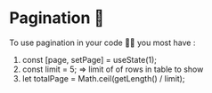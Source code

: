 # Pagination 🎉
To use pagination in your code 🧑‍💻 you most have : 
1. const [page, setPage] = useState(1);
2. const limit = 5; => limit of of rows in table to show 
3. let totalPage = Math.ceil(getLength() / limit);
   
